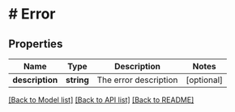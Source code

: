 # # Error

## Properties

Name | Type | Description | Notes
------------ | ------------- | ------------- | -------------
**description** | **string** | The error description | [optional]

[[Back to Model list]](../../README.md#models) [[Back to API list]](../../README.md#endpoints) [[Back to README]](../../README.md)
